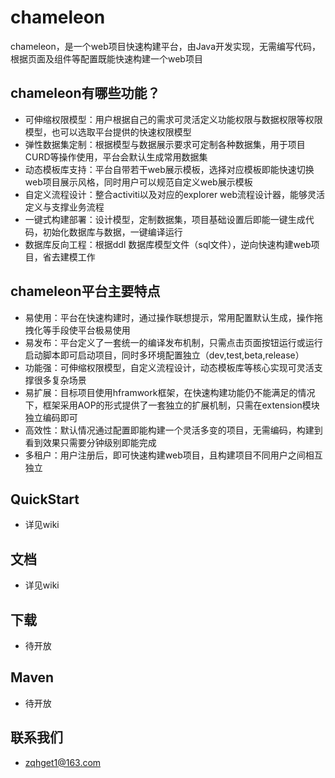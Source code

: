 # chameleon
chameleon，是一个web项目快速构建平台，由Java开发实现，无需编写代码，根据页面及组件等配置既能快速构建一个web项目

## chameleon有哪些功能？
* 可伸缩权限模型：用户根据自己的需求可灵活定义功能权限与数据权限等权限模型，也可以选取平台提供的快速权限模型
* 弹性数据集定制：根据模型与数据展示要求可定制各种数据集，用于项目CURD等操作使用，平台会默认生成常用数据集
* 动态模板库支持：平台自带若干web展示模板，选择对应模板即能快速切换web项目展示风格，同时用户可以规范自定义web展示模板
* 自定义流程设计：整合activiti以及对应的explorer web流程设计器，能够灵活定义与支撑业务流程
* 一键式构建部署：设计模型，定制数据集，项目基础设置后即能一键生成代码，初始化数据库与数据，一键编译运行
* 数据库反向工程：根据ddl 数据库模型文件（sql文件），逆向快速构建web项目，省去建模工作



## chameleon平台主要特点
* 易使用：平台在快速构建时，通过操作联想提示，常用配置默认生成，操作拖拽化等手段使平台极易使用
* 易发布：平台定义了一套统一的编译发布机制，只需点击页面按钮运行或运行启动脚本即可启动项目，同时多环境配置独立（dev,test,beta,release）
* 功能强：可伸缩权限模型，自定义流程设计，动态模板库等核心实现可灵活支撑很多复杂场景
* 易扩展：目标项目使用hframwork框架，在快速构建功能仍不能满足的情况下，框架采用AOP的形式提供了一套独立的扩展机制，只需在extension模块独立编码即可
* 高效性：默认情况通过配置即能构建一个灵活多变的项目，无需编码，构建到看到效果只需要分钟级别即能完成
* 多租户：用户注册后，即可快速构建web项目，且构建项目不同用户之间相互独立


## QuickStart
* 详见wiki

## 文档
* 详见wiki

## 下载
* 待开放

## Maven
* 待开放

## 联系我们
* zqhget1@163.com
